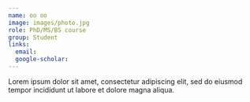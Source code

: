 ```yaml
---
name: oo oo
image: images/photo.jpg
role: PhD/MS/BS course
group: Student
links:
  email:
  google-scholar: 
---
```


Lorem ipsum dolor sit amet, consectetur adipiscing elit, sed do eiusmod tempor incididunt ut labore et dolore magna aliqua.
